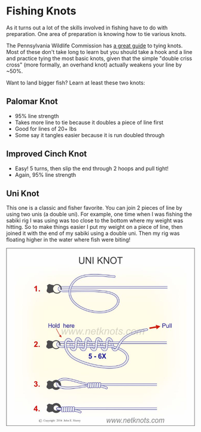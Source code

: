 # Fishing Knots

As it turns out a lot of the skills involved in fishing have to do with preparation. One area of preparation is
knowing how to tie various knots.

The Pennsylvania Wildlife Commission has [a great guide](./img/tmf_knots.pdf) to tying knots. Most of these don't take
long to learn but you should take a hook and a line and practice tying the most basic knots, given that the simple
"double criss cross" (more formally, an overhand knot) actually weakens your line by ~50%.

Want to land bigger fish? Learn at least these two knots:

## Palomar Knot

* 95% line strength
* Takes more line to tie because it doubles a piece of line first
* Good for lines of 20+ lbs
* Some say it tangles easier because it is run doubled through

## Improved Cinch Knot

* Easy! 5 turns, then slip the end through 2 hoops and pull tight!
* Again, 95% line strength

## Uni Knot

This one is a classic and fisher favorite. You can join 2 pieces of line by using two unis (a double uni). For example, one time when I was fishing the sabiki rig I was using was too close to the bottom where my weight was hitting. So to make things easier I put my weight on a piece of line, then joined it with the end of my sabiki using a double uni. Then my rig was floating higher in the water where fish were biting!

![Uni Knot](./img/uni-knot.jpg)
